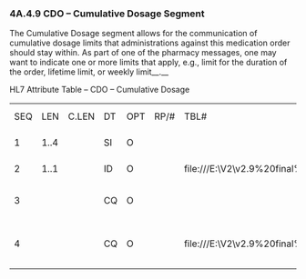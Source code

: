 ### 4A.4.9 CDO – Cumulative Dosage Segment

The Cumulative Dosage segment allows for the communication of cumulative dosage limits that administrations against this medication order should stay within. As part of one of the pharmacy messages, one may want to indicate one or more limits that apply, e.g., limit for the duration of the order, lifetime limit, or weekly limit__.__

HL7 Attribute Table – CDO – Cumulative Dosage

|     |     |     |     |     |     |     |     |     |
| --- | --- | --- | --- | --- | --- | --- | --- | --- |
| SEQ | LEN | C.LEN | DT | OPT | RP/# | TBL# | ITEM # | ELEMENT NAME |
| 1 | 1..4 |  | SI | O |  |  | 03430 | Set ID – CDO |
| 2 | 1..1 |  | ID | O |  | file:///E:\V2\v2.9%20final%20Nov%20from%20Frank\V29_CH02C_Tables.docx#HL70206[0206] | 00816 | Action Code |
| 3 |  |  | CQ | O |  |  | 03397 | Cumulative Dosage Limit |
| 4 |  |  | CQ | O |  | file:///E:\V2\v2.9%20final%20Nov%20from%20Frank\V29_CH02C_Tables.docx#HL70924[0924] | 03398 | Cumulative Dosage Limit Time Interval |
